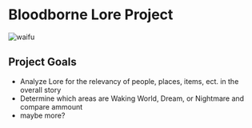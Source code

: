 # Bloodborne Lore Project
![waifu](https://stmed.net/sites/default/files/bloodborne-hd-wallpapers-32834-2238396.jpg)
## Project Goals
* Analyze Lore for the relevancy of people, places, items, ect. in the overall story
* Determine which areas are Waking World, Dream, or Nightmare and compare ammount
* maybe more?
